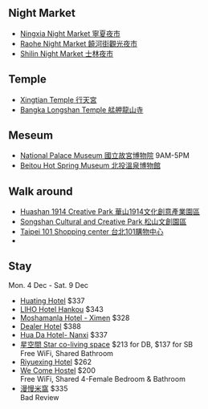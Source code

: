 
## Night Market  
- [Ningxia Night Market 寧夏夜市](https://www.google.com/maps/place/Ningxia+Night+Market/@25.0391947,121.5085607,13.5z/data=!4m6!3m5!1s0x3442a96b56cf45c5:0xa2e6923fa27a10b4!8m2!3d25.0562572!4d121.5153568!16s%2Fg%2F11b6z295dn?entry=ttu)
- [Raohe Night Market 饒河街觀光夜市](https://www.google.com/maps/place/Raohe+Night+Market/@25.0465628,121.519121,13.5z/data=!4m6!3m5!1s0x3442ab9c0db4a583:0x3da21183815df6f6!8m2!3d25.0508835!4d121.5774993!16s%2Fm%2F03c71n_?entry=ttu)
- [Shilin Night Market 士林夜市](https://www.google.com/maps/place/Shilin+Night+Market/@25.0721258,121.5151022,13.46z/data=!3m1!5s0x3442aeb00c7fecbb:0xc0060360854178c2!4m6!3m5!1s0x3442aeb1c4fdaf05:0xe7c26dbe86e7f929!8m2!3d25.0879869!4d121.5242024!16zL20vMDZsc2Iz?entry=ttu)

## Temple  
- [Xingtian Temple 行天宮](https://www.google.com/maps/place/Xingtian+Temple/@25.0676004,121.5219347,14z/data=!4m6!3m5!1s0x3442a959a9ce781b:0xb0c2ef0be716c094!8m2!3d25.0628658!4d121.5338733!16s%2Fm%2F03gw9cc?entry=ttu)
- [Bangka Longshan Temple 艋舺龍山寺](https://www.google.com/maps/place/Bangka+Longshan+Temple/@25.0403961,121.4956973,14z/data=!4m6!3m5!1s0x3442a9a8d7e7de09:0xf8e8335e58c41c8a!8m2!3d25.0373106!4d121.4998654!16zL20vMDM0Mms0?entry=ttu)

## Meseum 
- [National Palace Museum 國立故宮博物院](https://www.google.com/maps/place/National+Palace+Museum/@25.0592523,121.5198307,12.5z/data=!3m1!5s0x3442ac3b2ddb9a43:0x7a84c798191dd2cf!4m6!3m5!1s0x3442ac3acd404a7d:0x5d6d7018397a09c1!8m2!3d25.1023554!4d121.5484925!16zL20vMGhod2w?entry=ttu) 9AM-5PM
- [Beitou Hot Spring Museum 北投溫泉博物館](https://www.google.com/maps/place/Beitou+Hot+Spring+Museum/@25.1364551,121.5017376,16.5z/data=!3m1!5s0x3442ae44c2a6f701:0x748f2436572c1f88!4m6!3m5!1s0x3442ae50f43af1e9:0xadf18f29697c0a3c!8m2!3d25.1365694!4d121.50715!16s%2Fm%2F0w1f5bb?entry=ttu)

## Walk around  
- [Huashan 1914 Creative Park 華山1914文化創意產業園區](https://www.google.com/maps/place/Huashan+1914+Creative+Park/@25.0519076,121.5310351,14z/data=!4m6!3m5!1s0x3442a96523e0246d:0xf1c9276707165c71!8m2!3d25.0440698!4d121.5293583!16s%2Fm%2F0wxxqsv?entry=ttu)
- [Songshan Cultural and Creative Park 松山文創園區](https://www.google.com/maps/place/Songshan+Cultural+and+Creative+Park/@25.0512078,121.5415065,14z/data=!3m1!5s0x3442abbf5a40857f:0xd65d84e9e47fae2c!4m6!3m5!1s0x3442abbf23ce4b3b:0xc82b0f87ff7df9dc!8m2!3d25.0438366!4d121.5606383!16s%2Fm%2F0wy6b4b?entry=ttu)
- [Taipei 101 Shopping center 台北101購物中心](https://www.google.com/maps/place/Taipei+101+Shopping+center/@25.0452652,121.5339144,14z/data=!4m6!3m5!1s0x3442abb6da80a7ad:0xacc4d11dc963103c!8m2!3d25.0341222!4d121.5640212!16s%2Fg%2F11fx91ft3n?entry=ttu)
- 


## Stay  
Mon. 4 Dec - Sat. 9 Dec 
- [Huating Hotel](https://www.booking.com/hotel/tw/taipei-circle-stay.en-gb.html?aid=356980&label=gog235jc-1FCAso5wFCEnRhaXBlaS1jaXJjbGUtc3RheUgJWANoD4gBAZgBCbgBF8gBDNgBAegBAfgBAogCAagCA7gC1OC2qQbAAgHSAiQzMTAyMTk4NC0xZWYyLTRmOGYtYThhYS04YzEyZjQ1ZTJiZmTYAgXgAgE&sid=135beb01a08ec21a8f0fd4d761234666&all_sr_blocks=403896502_179234322_0_0_0;checkin=2023-12-04;checkout=2023-12-09;dest_id=-2637882;dest_type=city;dist=0;group_adults=2;group_children=0;hapos=1;highlighted_blocks=403896502_179234322_0_0_0;hpos=1;matching_block_id=403896502_179234322_0_0_0;no_rooms=1;req_adults=2;req_children=0;room1=A%2CA;sb_price_type=total;sr_order=popularity;sr_pri_blocks=403896502_179234322_0_0_0__684000;srepoch=1697493196;srpvid=5c7999e3621901c7;type=total;ucfs=1&#hotelTmpl) $337  
- [LIHO Hotel Hankou](https://www.booking.com/hotel/tw/xi-men-ri-ji-liu-fu-guan-diary-of-ximen-ii.en-gb.html?aid=2127514&label=metagha-link-MRAU-hotel-1456576_dev-desktop_los-5_bw-48_dow-Monday_defdate-0_room-0_gstadt-2_rateid-public_aud-0_gacid-_mcid-10_ppa-0_clrid-0_ad-0_gstkid-0_checkin-20231204&sid=135beb01a08ec21a8f0fd4d761234666&all_sr_blocks=147587101_362054911_2_0_0;checkin=2023-12-04;checkout=2023-12-09;dest_id=-2637882;dest_type=city;dist=0;group_adults=2;group_children=0;hapos=4;highlighted_blocks=147587101_362054911_2_0_0;hpos=4;matching_block_id=147587101_362054911_2_0_0;no_rooms=1;req_adults=2;req_children=0;room1=A%2CA;sb_price_type=total;sr_order=popularity;sr_pri_blocks=147587101_362054911_2_0_0__696150;srepoch=1697493417;srpvid=48959a51a3b40194;type=total;ucfs=1&#map_closed)  $343  
- [Moshamanla Hotel - Ximen](https://www.booking.com/hotel/tw/taipei-gosleep.en-gb.html?aid=2127514&label=metagha-link-MRAU-hotel-1456576_dev-desktop_los-5_bw-48_dow-Monday_defdate-0_room-0_gstadt-2_rateid-public_aud-0_gacid-_mcid-10_ppa-0_clrid-0_ad-0_gstkid-0_checkin-20231204&sid=135beb01a08ec21a8f0fd4d761234666&all_sr_blocks=35752701_333330693_2_0_0;checkin=2023-12-04;checkout=2023-12-09;dest_id=-2637882;dest_type=city;dist=0;group_adults=2;group_children=0;hapos=6;highlighted_blocks=35752701_333330693_2_0_0;hpos=6;matching_block_id=35752701_333330693_2_0_0;nflt=price%3DAUD-70-90-1;no_rooms=1;req_adults=2;req_children=0;room1=A%2CA;sb_price_type=total;sr_order=popularity;sr_pri_blocks=35752701_333330693_2_0_0__739500;srepoch=1697493700;srpvid=48959a51a3b40194;type=total;ucfs=1&#_) $328  
- [Dealer Hotel](https://www.booking.com/hotel/tw/the-dealer-hotel.en-gb.html?aid=2127514&label=metagha-link-MRAU-hotel-1456576_dev-desktop_los-5_bw-48_dow-Monday_defdate-0_room-0_gstadt-2_rateid-public_aud-0_gacid-_mcid-10_ppa-0_clrid-0_ad-0_gstkid-0_checkin-20231204&sid=135beb01a08ec21a8f0fd4d761234666&checkin=2023-12-04&checkout=2023-12-09&dest_id=-2637882&dest_type=city&dist=0&do_availability_check=1&group_adults=1&group_children=0&hp_avform=1&hp_group_set=0&no_rooms=1&origin=hp&sb_price_type=total&src=hotel&type=total&#availability_target) $388
- [Hua Da Hotel- Nanxi](https://www.booking.com/hotel/tw/hua-da-lu-dian-nan-xi-guan.en-gb.html?aid=2127514&label=metagha-link-MRAU-hotel-1456576_dev-desktop_los-5_bw-48_dow-Monday_defdate-0_room-0_gstadt-2_rateid-public_aud-0_gacid-_mcid-10_ppa-0_clrid-0_ad-0_gstkid-0_checkin-20231204&sid=135beb01a08ec21a8f0fd4d761234666&all_sr_blocks=969584701_369366989_2_0_0;checkin=2023-12-04;checkout=2023-12-09;dest_id=-2637882;dest_type=city;dist=0;group_adults=2;group_children=0;hapos=12;highlighted_blocks=969584701_369366989_2_0_0;hpos=12;matching_block_id=969584701_369366989_2_0_0;nflt=price%3DAUD-40-90-1;no_rooms=1;req_adults=2;req_children=0;room1=A%2CA;sb_price_type=total;sr_order=popularity;sr_pri_blocks=969584701_369366989_2_0_0__684000;srepoch=1697499587;srpvid=7467a651057b01b1;type=total;ucfs=1&#hotelTmpl) $337  
- [星空間 Star co-living space](https://www.booking.com/hotel/tw/xing-kong-jian-star-co-living-space.en-gb.html?aid=2127514&label=metagha-link-MRAU-hotel-1456576_dev-desktop_los-5_bw-48_dow-Monday_defdate-0_room-0_gstadt-2_rateid-public_aud-0_gacid-_mcid-10_ppa-0_clrid-0_ad-0_gstkid-0_checkin-20231204&sid=135beb01a08ec21a8f0fd4d761234666&all_sr_blocks=1021409903_377341210_2_0_0;checkin=2023-12-04;checkout=2023-12-09;dest_id=-2637882;dest_type=city;dist=0;group_adults=2;group_children=0;hapos=13;highlighted_blocks=1021409903_377341210_2_0_0;hpos=13;matching_block_id=1021409903_377341210_2_0_0;nflt=price%3DAUD-40-90-1;no_rooms=1;req_adults=2;req_children=0;room1=A%2CA;sb_price_type=total;sr_order=popularity;sr_pri_blocks=1021409903_377341210_2_0_0__430000;srepoch=1697499587;srpvid=7467a651057b01b1;type=total;ucfs=1&#_) $213 for DB, $137 for SB  
  Free WiFi, Shared Bathroom  
- [Riyuexing Hotel](https://www.booking.com/hotel/tw/hulu-hotel.en-gb.html?aid=2127514&label=metagha-link-MRAU-hotel-1456576_dev-desktop_los-5_bw-48_dow-Monday_defdate-0_room-0_gstadt-2_rateid-public_aud-0_gacid-_mcid-10_ppa-0_clrid-0_ad-0_gstkid-0_checkin-20231204&sid=135beb01a08ec21a8f0fd4d761234666&all_sr_blocks=141546510_201585838_2_0_0;checkin=2023-12-04;checkout=2023-12-09;dest_id=-2637882;dest_type=city;dist=0;group_adults=2;group_children=0;hapos=14;highlighted_blocks=141546510_201585838_2_0_0;hpos=14;matching_block_id=141546510_201585838_2_0_0;nflt=price%3DAUD-40-90-1;no_rooms=1;req_adults=2;req_children=0;room1=A%2CA;sb_price_type=total;sr_order=popularity;sr_pri_blocks=141546510_201585838_2_0_0__532000;srepoch=1697499587;srpvid=7467a651057b01b1;type=total;ucfs=1&#_) $262  
- [We Come Hostel](https://www.booking.com/hotel/tw/we-come-hostel.en-gb.html?aid=2127514&label=metagha-link-MRAU-hotel-1456576_dev-desktop_los-5_bw-48_dow-Monday_defdate-0_room-0_gstadt-2_rateid-public_aud-0_gacid-_mcid-10_ppa-0_clrid-0_ad-0_gstkid-0_checkin-20231204&sid=135beb01a08ec21a8f0fd4d761234666&all_sr_blocks=140517307_326409306_0_0_0%2C140517307_326409306_0_0_0;checkin=2023-12-04;checkout=2023-12-09;dest_id=-2637882;dest_type=city;dist=0;group_adults=2;group_children=0;hapos=2;highlighted_blocks=140517307_326409306_0_0_0%2C140517307_326409306_0_0_0;hpos=2;matching_block_id=140517307_326409306_0_0_0;nflt=price%3DAUD-40-90-1;no_rooms=1;req_adults=2;req_children=0;room1=A%2CA;sb_price_type=total;sr_order=popularity;sr_pri_blocks=140517307_326409306_0_0_0__317020%2C140517307_326409306_0_0_0__317020;srepoch=1697499587;srpvid=7467a651057b01b1;type=total;ucfs=1&#_) $200  
  Free WiFi, Shared 4-Female Bedroom & Bathroom
- [漫慢米窩](https://www.booking.com/hotel/tw/man-man-mi-wo.en-gb.html?aid=2127514&label=metagha-link-MRAU-hotel-1456576_dev-desktop_los-5_bw-48_dow-Monday_defdate-0_room-0_gstadt-2_rateid-public_aud-0_gacid-_mcid-10_ppa-0_clrid-0_ad-0_gstkid-0_checkin-20231204&sid=135beb01a08ec21a8f0fd4d761234666&atlas_src=hp_iw_btn&checkin=2023-12-04&checkout=2023-12-09&dist=0&group_adults=2&group_children=0&no_rooms=1&room1=A%2CA&sb_price_type=total&srepoch=1697500083&srpvid=ca3ba672d1ff0001&type=total&) $335  
  Bad Review
